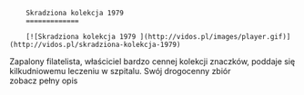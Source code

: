 
        Skradziona kolekcja 1979 
        =============
        
        [![Skradziona kolekcja 1979 ](http://vidos.pl/images/player.gif)](http://vidos.pl/skradziona-kolekcja-1979)
        
        
 Zapalony filatelista, właściciel bardzo cennej kolekcji znaczków, poddaje się kilkudniowemu leczeniu w szpitalu. Swój drogocenny zbiór zobacz pełny opis
    
